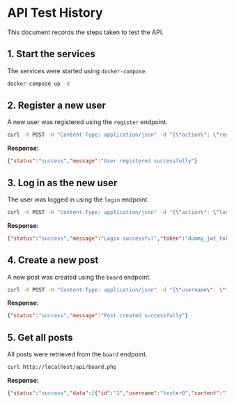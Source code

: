 # API Test History

This document records the steps taken to test the API.

## 1. Start the services

The services were started using `docker-compose`.

```bash
docker-compose up -d
```

## 2. Register a new user

A new user was registered using the `register` endpoint.

```bash
curl -X POST -H "Content-Type: application/json" -d "{\"action\": \"register\", \"username\": \"testuser\", \"password\": \"testpassword\"}" http://localhost/api/auth.php
```

**Response:**
```json
{"status":"success","message":"User registered successfully"}
```

## 3. Log in as the new user

The user was logged in using the `login` endpoint.

```bash
curl -X POST -H "Content-Type: application/json" -d "{\"action\": \"login\", \"username\": \"testuser\", \"password\": \"testpassword\"}" http://localhost/api/auth.php
```

**Response:**
```json
{"status":"success","message":"Login successful","token":"dummy_jwt_token"}
```

## 4. Create a new post

A new post was created using the `board` endpoint.

```bash
curl -X POST -H "Content-Type: application/json" -d "{\"username\": \"testuser\", \"content\": \"This is a test post.\"}" http://localhost/api/board.php
```

**Response:**
```json
{"status":"success","message":"Post created successfully"}
```

## 5. Get all posts

All posts were retrieved from the `board` endpoint.

```bash
curl http://localhost/api/board.php
```

**Response:**
```json
{"status":"success","data":[{"id":"1","username":"tester0","content":"1111"},{"id":"2","username":"test","content":"123123213"},{"id":"3","username":"testuser","content":"This is a test post."}]}
```
